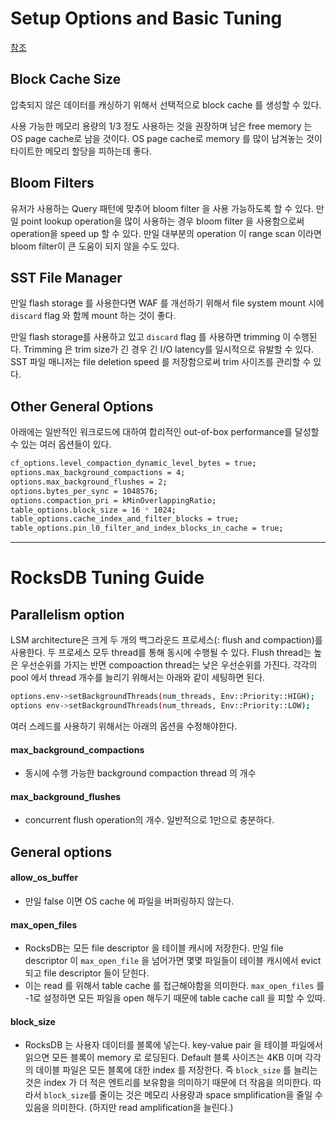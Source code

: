 # Setup Options and Basic Tuning 
[참조](https://github.com/facebook/rocksdb/wiki/Setup-Options-and-Basic-Tuning)

## Block Cache Size

압축되지 않은 데이터를 캐싱하기 위해서 선택적으로 block cache 를 생성할 수 있다. 

사용 가능한 메모리 용량의 1/3 정도 사용하는 것을 권장하며 남은 free memory 는 OS page cache로 남을 것이다. OS page cache로 memory 를 많이 남겨놓는 것이 타이트한 메모리 할당을 피하는데 좋다.

## Bloom Filters

유저가 사용하는 Query 패턴에 맞추어 bloom filter 을 사용 가능하도록 할 수 있다. 만일 point lookup operation을 많이 사용하는 경우 bloom filter 을 사용함으로써 operation을 speed up 할 수 있다. 
만일 대부분의 operation 이 range scan 이라면 bloom filter이 큰 도움이 되지 않을 수도 있다. 

## SST File Manager

만일 flash storage 를 사용한다면 WAF 를 개선하기 위해서 file system mount 시에 `discard` flag 와 함께 mount 하는 것이 좋다.

만일 flash storage를 사용하고 있고 `discard` flag 를 사용하면 trimming 이 수행된다. Trimming 은 trim size가 긴 경우 긴 I/O latency를 일시적으로 유발할 수 있다. SST 파일 매니저는 file deletion speed 를 저장함으로써 trim 사이즈를 관리할 수 있다.

## Other General Options 

아래에는 일반적인 워크로드에 대하여 합리적인 out-of-box performance를 달성할 수 있는 여러 옵션들이 있다. 
```bash
cf_options.level_compaction_dynamic_level_bytes = true;
options.max_background_compactions = 4;
options.max_background_flushes = 2;
options.bytes_per_sync = 1048576;
options.compaction_pri = kMinOverlappingRatio;
table_options.block_size = 16 * 1024;
table_options.cache_index_and_filter_blocks = true;
table_options.pin_l0_filter_and_index_blocks_in_cache = true;
```

---

# RocksDB Tuning Guide

## Parallelism option
LSM architecture은 크게 두 개의 백그라운드 프로세스(: flush and compaction)를 사용한다. 두 프로세스 모두 thread를 통해 동시에 수행될 수 있다. Flush thread는 높은 우선순위를 가지는 반면 compoaction thread는 낮은 우선순위를 가진다. 각각의 pool 에서 thread 개수를 늘리기 위해서는 아래와 같이 세팅하면 된다.
```bash
options.env->setBackgroundThreads(num_threads, Env::Priority::HIGH);   // flush
options env->setBackgroundThreads(num_threads, Env::Priority::LOW);    // comapction
```
여러 스레드를 사용하기 위해서는 아래의 옵션을 수정해야한다.
#### max_background_compactions
- 동시에 수행 가능한 background compaction thread 의 개수
#### max_background_flushes
- concurrent flush operation의 개수. 일반적으로 1만으로 충분하다. 


## General options
#### allow_os_buffer
- 만일 false 이면 OS cache 에 파일을 버퍼링하지 않는다. 

#### max_open_files
- RocksDB는 모든 file descriptor 을 테이블 캐시에 저장한다. 만일 file descriptor 이 `max_open_file` 을 넘어가면 몇몇 파일들이 테이블 캐시에서 evict 되고 file descriptor 들이 닫힌다.
- 이는 read 를 위해서 table cache 를 접근해야함을 의미한다. `max_open_files` 를 -1로 설정하면 모든 파일을 open 해두기 때문에 table cache call 을 피할 수 있따.

#### block_size
- RocksDB 는 사용자 데이터를 블록에 넣는다. key-value pair 을 테이블 파일에서 읽으면 모든 블록이 memory 로 로딩된다. Default 블록 사이즈는 4KB 이며 각각의 데이블 파일은 모든 블록에 대한 index 를 저장한다. 즉 `block_size` 를 늘리는 것은 index 가 더 적은 엔트리를 보유함을 의미하기 때문에 더 작음을 의미한다. 따라서 `block_size`를 줄이는 것은 메모리 사용량과 space smplification을 줄일 수 있음을 의미한다. (하지만 read amplification을 늘린다.)

